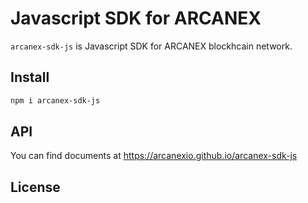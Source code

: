 # Javascript SDK for ARCANEX

`arcanex-sdk-js` is Javascript SDK for ARCANEX blockhcain network.

## Install

```bash
npm i arcanex-sdk-js
```

## API

You can find documents at https://arcanexio.github.io/arcanex-sdk-js

## License